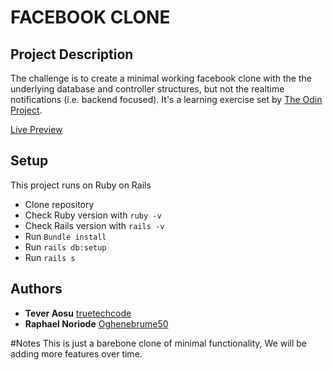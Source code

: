 # FACEBOOK CLONE

## Project Description
The challenge is to create a minimal working facebook clone with the the underlying database and controller structures, but not the realtime notifications (i.e. backend focused).  It's a learning exercise set by [The Odin Project](https://www.theodinproject.com/courses/ruby-on-rails/lessons/final-project?ref=lnav).

[Live Preview](https://mysterious-waters-41144.herokuapp.com)

## Setup
This project runs on Ruby on Rails
- Clone repository
- Check Ruby version with `ruby -v`
- Check Rails version with `rails -v`
- Run `Bundle install`
- Run `rails db:setup`
- Run `rails s`

## Authors
- **Tever Aosu** [truetechcode](https://github.com/truetechcode)
- **Raphael Noriode** [Oghenebrume50](https://github.com/Oghenebrume50)

#Notes
This is just a barebone clone of minimal functionality, We will be adding more features over time.
